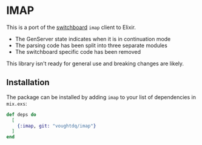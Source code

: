 # IMAP

This is a port
of the [switchboard](https://github.com/MainframeHQ/switchboard)
`imap` client to Elixir.

* The GenServer state indicates when it is in continuation mode
* The parsing code has been split into three separate modules
* The switchboard specific code has been removed

This library isn't ready for general use and breaking changes are likely.

## Installation

The package can be installed by adding `imap` to your list of
dependencies in `mix.exs`:

```elixir
def deps do
  [
    {:imap, git: "voughtdq/imap"}
  ]
end
```
